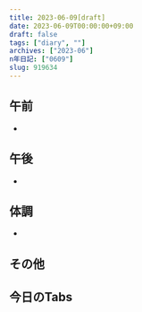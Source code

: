 ```yaml
---
title: 2023-06-09[draft]
date: 2023-06-09T00:00:00+09:00
draft: false
tags: ["diary", ""]
archives: ["2023-06"]
n年日記: ["0609"]
slug: 919634
---
```

## 午前
- 
## 午後
- 
## 体調
- 
## その他
## 今日のTabs